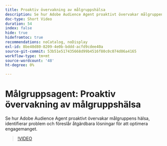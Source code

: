 ```yaml
---
title: Proaktiv övervakning av målgruppshälsa
description: Se hur Adobe Audience Agent proaktivt övervakar målgruppens hälsa, identifierar problem och föreslår åtgärdbara lösningar för att optimera engagemanget.
doc-type: Short Video
duration: 54
index: false
hide: true
hidefromtoc: true
recommendations: noCatalog, noDisplay
exl-id: 8be40d80-8209-4e0b-bddd-acfd9cdee40a
source-git-commit: 53b51e517435668d99b4516f80c0c074d06a4165
workflow-type: tm+mt
source-wordcount: '48'
ht-degree: 0%

---
```


# Målgruppsagent: Proaktiv övervakning av målgruppshälsa

Se hur Adobe Audience Agent proaktivt övervakar målgruppens hälsa, identifierar problem och föreslår åtgärdbara lösningar för att optimera engagemanget.

<!-- 65_S653_3442539_53_audience-agent-proactive-audience-health-monitoring -->
>[!VIDEO](https://video.tv.adobe.com/v/3458184/?learn=on&enablevpops=true)
